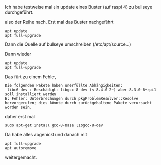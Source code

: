 Ich habe testweise mal ein update eines Buster (auf raspi 4) zu bullseye durchgeführt.


also der Reihe nach.
Erst mal das Buster nachgeführt
```
apt update
apt full-upgrade
```
Dann die Quelle auf bullseye umschreiben (/etc/apt/source...)

Dann wieder
```
apt update
apt full-upgrade
```
Das fürt zu einem Fehler, 
```
Die folgenden Pakete haben unerfüllte Abhängigkeiten:
 libc6-dev : Beschädigt: libgcc-8-dev (< 8.4.0-2~) aber 8.3.0-6+rpi1 soll installiert werden
E: Fehler: Unterbrechungen durch pkgProblemResolver::Resolve hervorgerufen; dies könnte durch zurückgehaltene Pakete verursacht worden sein.
```
daher erst mal
```
sudo apt-get install gcc-8-base libgcc-8-dev
```
Da habe alles abgenickt und danach mit 

```
apt full-upgrade
apt autoremove
```
weitergemacht.


